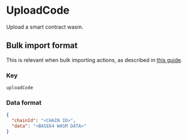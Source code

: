 # UploadCode

Upload a smart contract wasm.

## Bulk import format

This is relevant when bulk importing actions, as described in [this
guide](https://github.com/DA0-DA0/dao-dao-ui/wiki/Bulk-importing-actions).

### Key

`uploadCode`

### Data format

```json
{
  "chainId": "<CHAIN ID>",
  "data": "<BASE64 WASM DATA>"
}
```
